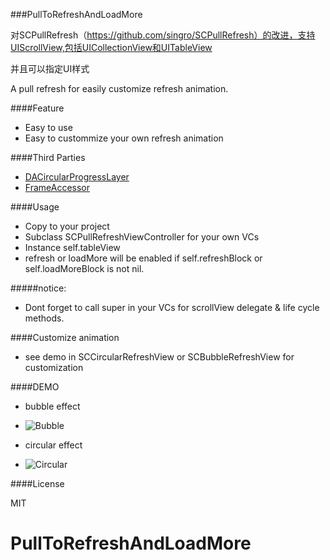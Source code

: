 ###PullToRefreshAndLoadMore

 对SCPullRefresh（https://github.com/singro/SCPullRefresh）的改进，支持UIScrollView,包括UICollectionView和UITableView
 
 并且可以指定UI样式

A pull refresh for easily customize refresh animation.

####Feature
 * Easy to use
 * Easy to custommize your own refresh animation

####Third Parties
 * [DACircularProgressLayer](https://github.com/danielamitay/DACircularProgress)
 * [FrameAccessor](https://github.com/AlexDenisov/FrameAccessor)

####Usage
 * Copy to your project
 * Subclass SCPullRefreshViewController for your own VCs
 * Instance self.tableView
 * refresh or loadMore will be enabled if self.refreshBlock or self.loadMoreBlock is not nil.

#####notice:
 * Dont forget to call super in your VCs for scrollView delegate & life cycle methods.

####Customize animation
 * see demo in SCCircularRefreshView or SCBubbleRefreshView for customization

####DEMO
 * bubble effect
 - ![Bubble](http://ww1.sinaimg.cn/large/84efdcc6gw1ejibyjkxy1g208w0fsh14.gif)
 * circular effect
 - ![Circular](http://ww1.sinaimg.cn/large/84efdcc6gw1ejibywk6jxg208w0fstt1.gif)

####License

MIT
# PullToRefreshAndLoadMore
